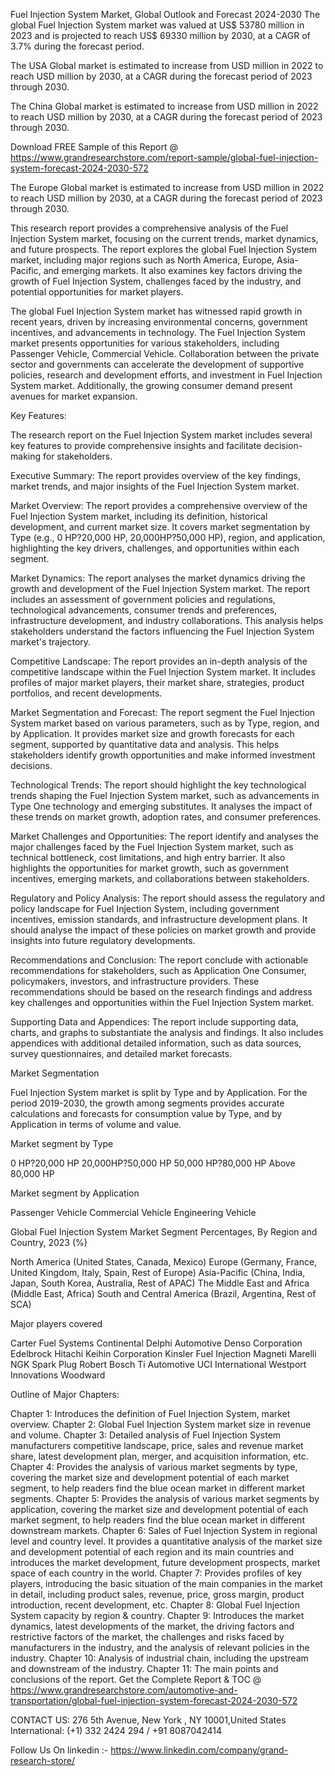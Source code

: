 Fuel Injection System Market, Global Outlook and Forecast 2024-2030
The global Fuel Injection System market was valued at US$ 53780 million in 2023 and is projected to reach US$ 69330 million by 2030, at a CAGR of 3.7% during the forecast period.

The USA Global market is estimated to increase from USD million in 2022 to reach USD million by 2030, at a CAGR during the forecast period of 2023 through 2030.

The China Global market is estimated to increase from USD million in 2022 to reach USD million by 2030, at a CAGR during the forecast period of 2023 through 2030.

Download FREE Sample of this Report @ https://www.grandresearchstore.com/report-sample/global-fuel-injection-system-forecast-2024-2030-572

The Europe Global market is estimated to increase from USD million in 2022 to reach USD million by 2030, at a CAGR during the forecast period of 2023 through 2030.

This research report provides a comprehensive analysis of the Fuel Injection System market, focusing on the current trends, market dynamics, and future prospects. The report explores the global Fuel Injection System market, including major regions such as North America, Europe, Asia-Pacific, and emerging markets. It also examines key factors driving the growth of Fuel Injection System, challenges faced by the industry, and potential opportunities for market players.

The global Fuel Injection System market has witnessed rapid growth in recent years, driven by increasing environmental concerns, government incentives, and advancements in technology. The Fuel Injection System market presents opportunities for various stakeholders, including Passenger Vehicle, Commercial Vehicle. Collaboration between the private sector and governments can accelerate the development of supportive policies, research and development efforts, and investment in Fuel Injection System market. Additionally, the growing consumer demand present avenues for market expansion.

Key Features:

The research report on the Fuel Injection System market includes several key features to provide comprehensive insights and facilitate decision-making for stakeholders.

Executive Summary: The report provides overview of the key findings, market trends, and major insights of the Fuel Injection System market.

Market Overview: The report provides a comprehensive overview of the Fuel Injection System market, including its definition, historical development, and current market size. It covers market segmentation by Type (e.g., 0 HP?20,000 HP, 20,000HP?50,000 HP), region, and application, highlighting the key drivers, challenges, and opportunities within each segment.

Market Dynamics: The report analyses the market dynamics driving the growth and development of the Fuel Injection System market. The report includes an assessment of government policies and regulations, technological advancements, consumer trends and preferences, infrastructure development, and industry collaborations. This analysis helps stakeholders understand the factors influencing the Fuel Injection System market's trajectory.

Competitive Landscape: The report provides an in-depth analysis of the competitive landscape within the Fuel Injection System market. It includes profiles of major market players, their market share, strategies, product portfolios, and recent developments.

Market Segmentation and Forecast: The report segment the Fuel Injection System market based on various parameters, such as by Type, region, and by Application. It provides market size and growth forecasts for each segment, supported by quantitative data and analysis. This helps stakeholders identify growth opportunities and make informed investment decisions.

Technological Trends: The report should highlight the key technological trends shaping the Fuel Injection System market, such as advancements in Type One technology and emerging substitutes. It analyses the impact of these trends on market growth, adoption rates, and consumer preferences.

Market Challenges and Opportunities: The report identify and analyses the major challenges faced by the Fuel Injection System market, such as technical bottleneck, cost limitations, and high entry barrier. It also highlights the opportunities for market growth, such as government incentives, emerging markets, and collaborations between stakeholders.

Regulatory and Policy Analysis: The report should assess the regulatory and policy landscape for Fuel Injection System, including government incentives, emission standards, and infrastructure development plans. It should analyse the impact of these policies on market growth and provide insights into future regulatory developments.

Recommendations and Conclusion: The report conclude with actionable recommendations for stakeholders, such as Application One Consumer, policymakers, investors, and infrastructure providers. These recommendations should be based on the research findings and address key challenges and opportunities within the Fuel Injection System market.

Supporting Data and Appendices: The report include supporting data, charts, and graphs to substantiate the analysis and findings. It also includes appendices with additional detailed information, such as data sources, survey questionnaires, and detailed market forecasts.

Market Segmentation

Fuel Injection System market is split by Type and by Application. For the period 2019-2030, the growth among segments provides accurate calculations and forecasts for consumption value by Type, and by Application in terms of volume and value.

Market segment by Type

0 HP?20,000 HP
20,000HP?50,000 HP
50,000 HP?80,000 HP
Above 80,000 HP

Market segment by Application

Passenger Vehicle
Commercial Vehicle
Engineering Vehicle

Global Fuel Injection System Market Segment Percentages, By Region and Country, 2023 (%)

North America (United States, Canada, Mexico)
Europe (Germany, France, United Kingdom, Italy, Spain, Rest of Europe)
Asia-Pacific (China, India, Japan, South Korea, Australia, Rest of APAC)
The Middle East and Africa (Middle East, Africa)
South and Central America (Brazil, Argentina, Rest of SCA)

Major players covered

Carter Fuel Systems
Continental
Delphi Automotive
Denso Corporation
Edelbrock
Hitachi
Keihin Corporation
Kinsler Fuel Injection
Magneti Marelli
NGK Spark Plug
Robert Bosch
Ti Automotive
UCI International
Westport Innovations
Woodward

Outline of Major Chapters:

Chapter 1: Introduces the definition of Fuel Injection System, market overview.
Chapter 2: Global Fuel Injection System market size in revenue and volume.
Chapter 3: Detailed analysis of Fuel Injection System manufacturers competitive landscape, price, sales and revenue market share, latest development plan, merger, and acquisition information, etc.
Chapter 4: Provides the analysis of various market segments by type, covering the market size and development potential of each market segment, to help readers find the blue ocean market in different market segments.
Chapter 5: Provides the analysis of various market segments by application, covering the market size and development potential of each market segment, to help readers find the blue ocean market in different downstream markets.
Chapter 6: Sales of Fuel Injection System in regional level and country level. It provides a quantitative analysis of the market size and development potential of each region and its main countries and introduces the market development, future development prospects, market space of each country in the world.
Chapter 7: Provides profiles of key players, introducing the basic situation of the main companies in the market in detail, including product sales, revenue, price, gross margin, product introduction, recent development, etc.
Chapter 8: Global Fuel Injection System capacity by region & country.
Chapter 9: Introduces the market dynamics, latest developments of the market, the driving factors and restrictive factors of the market, the challenges and risks faced by manufacturers in the industry, and the analysis of relevant policies in the industry.
Chapter 10: Analysis of industrial chain, including the upstream and downstream of the industry.
Chapter 11: The main points and conclusions of the report.
Get the Complete Report & TOC @ https://www.grandresearchstore.com/automotive-and-transportation/global-fuel-injection-system-forecast-2024-2030-572

CONTACT US:
276 5th Avenue, New York , NY 10001,United States
International: (+1) 332 2424 294 / +91 8087042414

Follow Us On linkedin :- https://www.linkedin.com/company/grand-research-store/
